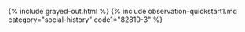 {% include grayed-out.html %}
{% include observation-quickstart1.md category="social-history" code1="82810-3" %}

</div><!-- grayed-out -->